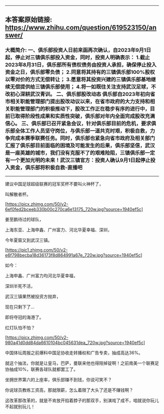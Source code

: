 ----------------------------------------
## 本答案原始链接: https://www.zhihu.com/question/619523150/answer/
### 大概简介: 一、俱乐部投资人日前来函再次确认，自2023年9月1日起，停止对三镇俱乐部投入资金，同时，投资人明确表示： 1.截止2023年8月31日，俱乐部所有债权债务由投资人承担，确保停止投入资金之日，俱乐部零负债； 2.同意将其持有的三镇俱乐部100%股权以零对价的方式无偿转让； 3.愿意将其投资兴建的三镇俱乐部基地继续无偿提供给三镇俱乐部使用； 4.将一如既往关注支持武汉足球，不改初心深耕武汉青训。 二、俱乐部股改动态 俱乐部自2023年初向省市相关职能管理部门提出股改动议以来，在省市政府的大力支持和相关职能管理部门的积极推动下，股改工作正在稳步有序的进行中，目前已取得阶段性成果和实质性突破，俱乐部对年内全面完成股改充满信心。 三、俱乐部已召开紧急会议，针对俱乐部目前的危机，要求俱乐部全体工作人员坚守岗位，与俱乐部一道共克时艰，积极自救，力争完成本赛季联赛任务。同时，俱乐部也紧急向省市政府及相关部门汇报了俱乐部目前面临的困境及可能发生的后果，俱乐部坚信，武汉是一座英雄的城市，我们没有克服不了的艰难险阻，三镇俱乐部一定有一个更加光明的未来！武汉三镇官方：投资人确认9月1日起停止投入资金，俱乐部将积极自救-直播吧
----------------------------------------
建议中国足球超级联赛的冠军奖杯不要叫火神杯了，

叫解散者杯。

[https://picx.zhimg.com/50/v2-6ef0fed2bceeb330b00c270ca6e13175_720w.jpg?source=1940ef5c]

姜至鹏待过的球队，

上海东亚、上海申鑫、广州富力、河北华夏幸福、深圳，

今年夏窗又到武汉三镇。

[https://pic1.zhimg.com/50/v2-e6f798becba18d36173f8d864991a67e_720w.jpg?source=1940ef5c]




如今：

上海申鑫、广州富力均河北华夏幸福，

深圳半死不活，

武汉三镇果然被投资方抛弃，

现在只剩下了...

即将夺冠的海港了。




红灯队怕不怕？

[https://picx.zhimg.com/50/v2-980a41d0dd84da6610104bc045631dea_720w.jpg?source=1940ef5c]



中国体坛周报之前爆料中国足协收走转播权和广告专卖，抽成高达36%。

就这个抽法，你就是让皇马，巴萨，曼联来他也得陪掉锭啊！之前南美一个联赛足协抽成10%，联赛各球队就都罢工了。

坐拥世界第六的上座率，俱乐部赚不到钱，你说可笑不？

你说球员教练工资高，那就限薪，怎么着限了大头了还是不赚钱啊？

这改革那改革的，就是不肯放开掐着脖子的那双手，别演戏了成不，咱就说你玩儿不起就别玩儿！